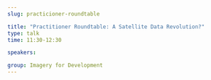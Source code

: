 ```yaml
---
slug: practicioner-roundtable

title: "Practitioner Roundtable: A Satellite Data Revolution?"
type: talk
time: 11:30-12:30

speakers:

group: Imagery for Development
---
```

